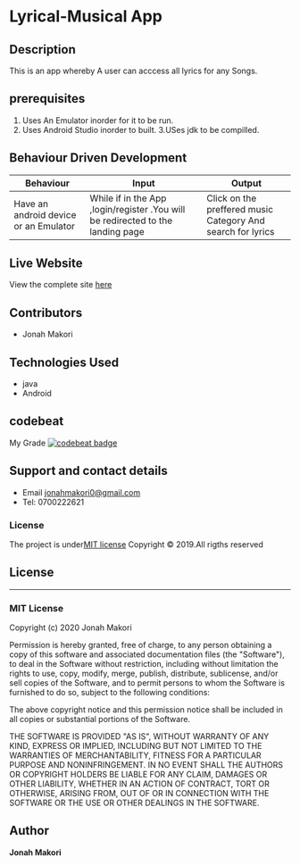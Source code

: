 # Lyrical-Musical App

## Description
This is an app whereby A user can acccess all lyrics for any Songs.

## prerequisites

1. Uses An Emulator inorder for it to be run.
2. Uses Android Studio inorder to built.
3.USes jdk to be compilled.



## Behaviour Driven Development

| Behaviour | Input | Output |
| --------- | ------| ------ |
|Have an android device or an Emulator|While if in the App ,login/register .You will be redirected to the landing page|Click on the preffered music Category And search for lyrics|



## Live Website
View the complete site [here](https://github.com/jonahmakori/Continuos_Ip-Project)

## Contributors
 - Jonah Makori


## Technologies Used
- java
- Android


## codebeat

My Grade
[![codebeat badge](https://codebeat.co/badges/2fa9a414-049d-4611-8bb0-aa9bb692c013)](https://codebeat.co/projects/github-com-jonahmakori-hero-squad-feature-dev)

## Support and contact details

 - Email jonahmakori0@gmail.com
 - Tel: 0700222621

### License

The project is under[MIT license](/blob/master/LICENSE)
Copyright &copy; 2019.All rigths reserved



## License
---------
### MIT License

Copyright (c) 2020 Jonah Makori

Permission is hereby granted, free of charge, to any person obtaining a copy
of this software and associated documentation files (the "Software"), to deal
in the Software without restriction, including without limitation the rights
to use, copy, modify, merge, publish, distribute, sublicense, and/or sell
copies of the Software, and to permit persons to whom the Software is
furnished to do so, subject to the following conditions:

The above copyright notice and this permission notice shall be included in all
copies or substantial portions of the Software.

THE SOFTWARE IS PROVIDED "AS IS", WITHOUT WARRANTY OF ANY KIND, EXPRESS OR
IMPLIED, INCLUDING BUT NOT LIMITED TO THE WARRANTIES OF MERCHANTABILITY,
FITNESS FOR A PARTICULAR PURPOSE AND NONINFRINGEMENT. IN NO EVENT SHALL THE
AUTHORS OR COPYRIGHT HOLDERS BE LIABLE FOR ANY CLAIM, DAMAGES OR OTHER
LIABILITY, WHETHER IN AN ACTION OF CONTRACT, TORT OR OTHERWISE, ARISING FROM,
OUT OF OR IN CONNECTION WITH THE SOFTWARE OR THE USE OR OTHER DEALINGS IN THE
SOFTWARE.


## Author

**Jonah Makori**
